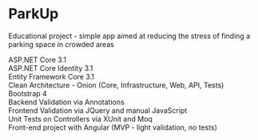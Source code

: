# ParkUp
Educational project - simple app aimed at reducing the stress of finding a parking space in crowded areas

ASP.NET Core 3.1  
ASP.NET Core Identity 3.1  
Entity Framework Core 3.1  
Clean Architecture - Onion (Core, Infrastructure, Web, API, Tests)  
Bootstrap 4  
Backend Validation via Annotations  
Frontend Validation via JQuery and manual JavaScript  
Unit Tests on Controllers via XUnit and Moq  
Front-end project with Angular (MVP - light validation, no tests)  
